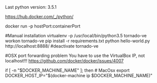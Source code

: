 Last python version: 3.5.1

https://hub.docker.com/_/python/

docker run -p hostPort:containerPort

#Manual installation
virtualenv -p /usr/local/bin/python3.5 tornado-ve
workon tornado-ve
pip install -r requirements.txt
python hello-world.py
http://localhost:8888/
#deactivate tornado-ve


#OSX port forwarding problem
You have to use the VirtualBox IP, not localhost!!!
https://github.com/docker/docker/issues/4007

if [ -n "$DOCKER_MACHINE_NAME" ]; then
	# MacOsx
	export DOCKER_HOST_IP="$(docker-machine ip $DOCKER_MACHINE_NAME)"
